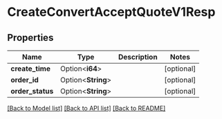 # CreateConvertAcceptQuoteV1Resp

## Properties

Name | Type | Description | Notes
------------ | ------------- | ------------- | -------------
**create_time** | Option<**i64**> |  | [optional]
**order_id** | Option<**String**> |  | [optional]
**order_status** | Option<**String**> |  | [optional]

[[Back to Model list]](../README.md#documentation-for-models) [[Back to API list]](../README.md#documentation-for-api-endpoints) [[Back to README]](../README.md)


